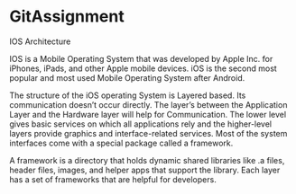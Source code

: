 # GitAssignment
IOS Architecture

IOS is a Mobile Operating System that was developed by Apple Inc. for iPhones, iPads, and other Apple mobile devices. iOS is the second most popular and most used Mobile Operating System after Android.

The structure of the iOS operating System is Layered based. Its communication doesn’t occur directly. The layer’s between the Application Layer and the Hardware layer will help for Communication. The lower level gives basic services on which all applications rely and the higher-level layers provide graphics and interface-related services. Most of the system interfaces come with a special package called a framework.

A framework is a directory that holds dynamic shared libraries like .a files, header files, images, and helper apps that support the library. Each layer has a set of frameworks that are helpful for developers.

